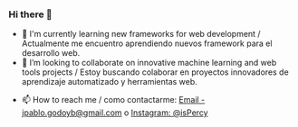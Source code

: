 ### Hi there 👋
<!--
**isPercy/isPercy** is a ✨ _special_ ✨ repository because its `README.md` (this file) appears on your GitHub profile.

Here are some ideas to get you started:
-->

- 🌱 I'm currently learning new frameworks for web development / Actualmente me encuentro aprendiendo nuevos framework para el desarrollo web.
- 👯 I’m looking to collaborate on innovative machine learning and web tools projects / Estoy buscando colaborar en proyectos innovadores de aprendizaje automatizado y herramientas web.
<!--
- 💬 Ask me about ... 
-->
- 📫 How to reach me / como contactarme: [Email - jpablo.godoyb@gmail.com](jpablo.godoyb@gmail.com) o [Instagram: @isPercy](https://www.instagram.com/jpgb.ispercy/) 
<!--
- 😄 Pronouns: ...
- ⚡ Fun fact: ...
-->


